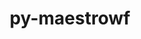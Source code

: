 ---
title: "py-maestrowf"
layout: cache
categories: [package, develop]
meta: {"versions": ["1.1.7dev0", "1.1.8"], "compilers": ["gcc@=7.5.0"], "oss": ["ubuntu18.04"], "platforms": ["linux"], "targets": ["x86_64", "x86_64_v3"], "stacks": ["radiuss", "root"], "num_specs": 101, "num_specs_by_stack": {"radiuss": 101, "root": 101}}
spec_details: [{"hash": "6h7g2zfzfdrwrhvvhyjtff7vv2aosjvt", "compiler": "gcc@=7.5.0", "versions": ["1.1.7dev0"], "os": "ubuntu18.04", "platform": "linux", "target": "x86_64", "variants": [], "stacks": ["radiuss", "root"], "size": "-", "tarball": "https://binaries.spack.io/develop/build_cache/linux-ubuntu18.04-x86_64/gcc-7.5.0/py-maestrowf-1.1.7dev0/linux-ubuntu18.04-x86_64-gcc-7.5.0-py-maestrowf-1.1.7dev0-6h7g2zfzfdrwrhvvhyjtff7vv2aosjvt.spack"}, {"hash": "capixd24ni2lcvjnve5slt2udagc2vso", "compiler": "gcc@=7.5.0", "versions": ["1.1.7dev0"], "os": "ubuntu18.04", "platform": "linux", "target": "x86_64", "variants": [], "stacks": ["radiuss", "root"], "size": "-", "tarball": "https://binaries.spack.io/develop/build_cache/linux-ubuntu18.04-x86_64/gcc-7.5.0/py-maestrowf-1.1.7dev0/linux-ubuntu18.04-x86_64-gcc-7.5.0-py-maestrowf-1.1.7dev0-capixd24ni2lcvjnve5slt2udagc2vso.spack"}, {"hash": "b54kv6xantba6n6v56i2gwiwejgsgcyq", "compiler": "gcc@=7.5.0", "versions": ["1.1.7dev0"], "os": "ubuntu18.04", "platform": "linux", "target": "x86_64", "variants": [], "stacks": ["radiuss", "root"], "size": "-", "tarball": "https://binaries.spack.io/develop/build_cache/linux-ubuntu18.04-x86_64/gcc-7.5.0/py-maestrowf-1.1.7dev0/linux-ubuntu18.04-x86_64-gcc-7.5.0-py-maestrowf-1.1.7dev0-b54kv6xantba6n6v56i2gwiwejgsgcyq.spack"}, {"hash": "acadouiipmju7ylqrgtjkc7st223h462", "compiler": "gcc@=7.5.0", "versions": ["1.1.7dev0"], "os": "ubuntu18.04", "platform": "linux", "target": "x86_64", "variants": [], "stacks": ["radiuss", "root"], "size": "-", "tarball": "https://binaries.spack.io/develop/build_cache/linux-ubuntu18.04-x86_64/gcc-7.5.0/py-maestrowf-1.1.7dev0/linux-ubuntu18.04-x86_64-gcc-7.5.0-py-maestrowf-1.1.7dev0-acadouiipmju7ylqrgtjkc7st223h462.spack"}, {"hash": "3twhrey2h4kslaudmlyndktui4k2cdpx", "compiler": "gcc@=7.5.0", "versions": ["1.1.7dev0"], "os": "ubuntu18.04", "platform": "linux", "target": "x86_64", "variants": [], "stacks": ["radiuss", "root"], "size": "-", "tarball": "https://binaries.spack.io/develop/build_cache/linux-ubuntu18.04-x86_64/gcc-7.5.0/py-maestrowf-1.1.7dev0/linux-ubuntu18.04-x86_64-gcc-7.5.0-py-maestrowf-1.1.7dev0-3twhrey2h4kslaudmlyndktui4k2cdpx.spack"}, {"hash": "47hh3pkgqagyskf43x5bn72p45rgvhu6", "compiler": "gcc@=7.5.0", "versions": ["1.1.7dev0"], "os": "ubuntu18.04", "platform": "linux", "target": "x86_64", "variants": [], "stacks": ["radiuss", "root"], "size": "-", "tarball": "https://binaries.spack.io/develop/build_cache/linux-ubuntu18.04-x86_64/gcc-7.5.0/py-maestrowf-1.1.7dev0/linux-ubuntu18.04-x86_64-gcc-7.5.0-py-maestrowf-1.1.7dev0-47hh3pkgqagyskf43x5bn72p45rgvhu6.spack"}, {"hash": "sswn2tdi7glnkpxy6qfv3wuogbrys2ub", "compiler": "gcc@=7.5.0", "versions": ["1.1.7dev0"], "os": "ubuntu18.04", "platform": "linux", "target": "x86_64", "variants": [], "stacks": ["radiuss", "root"], "size": "-", "tarball": "https://binaries.spack.io/develop/build_cache/linux-ubuntu18.04-x86_64/gcc-7.5.0/py-maestrowf-1.1.7dev0/linux-ubuntu18.04-x86_64-gcc-7.5.0-py-maestrowf-1.1.7dev0-sswn2tdi7glnkpxy6qfv3wuogbrys2ub.spack"}, {"hash": "2nasxor37c6edmbygbiit7f65bsb6zyd", "compiler": "gcc@=7.5.0", "versions": ["1.1.7dev0"], "os": "ubuntu18.04", "platform": "linux", "target": "x86_64", "variants": [], "stacks": ["radiuss", "root"], "size": "-", "tarball": "https://binaries.spack.io/develop/build_cache/linux-ubuntu18.04-x86_64/gcc-7.5.0/py-maestrowf-1.1.7dev0/linux-ubuntu18.04-x86_64-gcc-7.5.0-py-maestrowf-1.1.7dev0-2nasxor37c6edmbygbiit7f65bsb6zyd.spack"}, {"hash": "2zgvcscga62vhouri7bqjfbj5ox5cd3g", "compiler": "gcc@=7.5.0", "versions": ["1.1.8"], "os": "ubuntu18.04", "platform": "linux", "target": "x86_64", "variants": [], "stacks": ["radiuss", "root"], "size": "-", "tarball": "https://binaries.spack.io/develop/build_cache/linux-ubuntu18.04-x86_64/gcc-7.5.0/py-maestrowf-1.1.8/linux-ubuntu18.04-x86_64-gcc-7.5.0-py-maestrowf-1.1.8-2zgvcscga62vhouri7bqjfbj5ox5cd3g.spack"}, {"hash": "5dptktv553e5nyc7y4h2u2263isahjkq", "compiler": "gcc@=7.5.0", "versions": ["1.1.7dev0"], "os": "ubuntu18.04", "platform": "linux", "target": "x86_64", "variants": [], "stacks": ["radiuss", "root"], "size": "-", "tarball": "https://binaries.spack.io/develop/build_cache/linux-ubuntu18.04-x86_64/gcc-7.5.0/py-maestrowf-1.1.7dev0/linux-ubuntu18.04-x86_64-gcc-7.5.0-py-maestrowf-1.1.7dev0-5dptktv553e5nyc7y4h2u2263isahjkq.spack"}, {"hash": "bb4db3lkmfoqbxornrbdyaliovnk7qpo", "compiler": "gcc@=7.5.0", "versions": ["1.1.7dev0"], "os": "ubuntu18.04", "platform": "linux", "target": "x86_64", "variants": [], "stacks": ["radiuss", "root"], "size": "-", "tarball": "https://binaries.spack.io/develop/build_cache/linux-ubuntu18.04-x86_64/gcc-7.5.0/py-maestrowf-1.1.7dev0/linux-ubuntu18.04-x86_64-gcc-7.5.0-py-maestrowf-1.1.7dev0-bb4db3lkmfoqbxornrbdyaliovnk7qpo.spack"}, {"hash": "5wpq5a7xca4bmcgyzi4inma4ifr5q6do", "compiler": "gcc@=7.5.0", "versions": ["1.1.7dev0"], "os": "ubuntu18.04", "platform": "linux", "target": "x86_64", "variants": [], "stacks": ["radiuss", "root"], "size": "-", "tarball": "https://binaries.spack.io/develop/build_cache/linux-ubuntu18.04-x86_64/gcc-7.5.0/py-maestrowf-1.1.7dev0/linux-ubuntu18.04-x86_64-gcc-7.5.0-py-maestrowf-1.1.7dev0-5wpq5a7xca4bmcgyzi4inma4ifr5q6do.spack"}, {"hash": "36kmv4z5hxsffrk4uzkssqdb6clzkiin", "compiler": "gcc@=7.5.0", "versions": ["1.1.7dev0"], "os": "ubuntu18.04", "platform": "linux", "target": "x86_64", "variants": [], "stacks": ["radiuss", "root"], "size": "-", "tarball": "https://binaries.spack.io/develop/build_cache/linux-ubuntu18.04-x86_64/gcc-7.5.0/py-maestrowf-1.1.7dev0/linux-ubuntu18.04-x86_64-gcc-7.5.0-py-maestrowf-1.1.7dev0-36kmv4z5hxsffrk4uzkssqdb6clzkiin.spack"}, {"hash": "dujad7cwwk4ac4znquadqyrinndhachp", "compiler": "gcc@=7.5.0", "versions": ["1.1.7dev0"], "os": "ubuntu18.04", "platform": "linux", "target": "x86_64", "variants": [], "stacks": ["radiuss", "root"], "size": "-", "tarball": "https://binaries.spack.io/develop/build_cache/linux-ubuntu18.04-x86_64/gcc-7.5.0/py-maestrowf-1.1.7dev0/linux-ubuntu18.04-x86_64-gcc-7.5.0-py-maestrowf-1.1.7dev0-dujad7cwwk4ac4znquadqyrinndhachp.spack"}, {"hash": "t3xnuenv5ym2nv2wmqwo7r7lcsmsqdpr", "compiler": "gcc@=7.5.0", "versions": ["1.1.7dev0"], "os": "ubuntu18.04", "platform": "linux", "target": "x86_64", "variants": [], "stacks": ["radiuss", "root"], "size": "-", "tarball": "https://binaries.spack.io/develop/build_cache/linux-ubuntu18.04-x86_64/gcc-7.5.0/py-maestrowf-1.1.7dev0/linux-ubuntu18.04-x86_64-gcc-7.5.0-py-maestrowf-1.1.7dev0-t3xnuenv5ym2nv2wmqwo7r7lcsmsqdpr.spack"}, {"hash": "wta4zpznycwluvw636xyqbnaulsw3mbn", "compiler": "gcc@=7.5.0", "versions": ["1.1.7dev0"], "os": "ubuntu18.04", "platform": "linux", "target": "x86_64", "variants": [], "stacks": ["radiuss", "root"], "size": "-", "tarball": "https://binaries.spack.io/develop/build_cache/linux-ubuntu18.04-x86_64/gcc-7.5.0/py-maestrowf-1.1.7dev0/linux-ubuntu18.04-x86_64-gcc-7.5.0-py-maestrowf-1.1.7dev0-wta4zpznycwluvw636xyqbnaulsw3mbn.spack"}, {"hash": "ftcratlvf6ilnrlydkkyvd54bs3tc4n3", "compiler": "gcc@=7.5.0", "versions": ["1.1.7dev0"], "os": "ubuntu18.04", "platform": "linux", "target": "x86_64", "variants": [], "stacks": ["radiuss", "root"], "size": "-", "tarball": "https://binaries.spack.io/develop/build_cache/linux-ubuntu18.04-x86_64/gcc-7.5.0/py-maestrowf-1.1.7dev0/linux-ubuntu18.04-x86_64-gcc-7.5.0-py-maestrowf-1.1.7dev0-ftcratlvf6ilnrlydkkyvd54bs3tc4n3.spack"}, {"hash": "d6nouzacj4zpfieun2mk76qogn3phffy", "compiler": "gcc@=7.5.0", "versions": ["1.1.7dev0"], "os": "ubuntu18.04", "platform": "linux", "target": "x86_64", "variants": [], "stacks": ["radiuss", "root"], "size": "-", "tarball": "https://binaries.spack.io/develop/build_cache/linux-ubuntu18.04-x86_64/gcc-7.5.0/py-maestrowf-1.1.7dev0/linux-ubuntu18.04-x86_64-gcc-7.5.0-py-maestrowf-1.1.7dev0-d6nouzacj4zpfieun2mk76qogn3phffy.spack"}, {"hash": "hlhtm46xkrlvn7gcfo4ke6h24smwwusk", "compiler": "gcc@=7.5.0", "versions": ["1.1.7dev0"], "os": "ubuntu18.04", "platform": "linux", "target": "x86_64", "variants": [], "stacks": ["radiuss", "root"], "size": "-", "tarball": "https://binaries.spack.io/develop/build_cache/linux-ubuntu18.04-x86_64/gcc-7.5.0/py-maestrowf-1.1.7dev0/linux-ubuntu18.04-x86_64-gcc-7.5.0-py-maestrowf-1.1.7dev0-hlhtm46xkrlvn7gcfo4ke6h24smwwusk.spack"}, {"hash": "2ijreu2pig767qdddegdfj3iko7mjsuj", "compiler": "gcc@=7.5.0", "versions": ["1.1.8"], "os": "ubuntu18.04", "platform": "linux", "target": "x86_64", "variants": [], "stacks": ["radiuss", "root"], "size": "-", "tarball": "https://binaries.spack.io/develop/build_cache/linux-ubuntu18.04-x86_64/gcc-7.5.0/py-maestrowf-1.1.8/linux-ubuntu18.04-x86_64-gcc-7.5.0-py-maestrowf-1.1.8-2ijreu2pig767qdddegdfj3iko7mjsuj.spack"}, {"hash": "ehnaub5edrirszqdln4nxurphfextwnt", "compiler": "gcc@=7.5.0", "versions": ["1.1.7dev0"], "os": "ubuntu18.04", "platform": "linux", "target": "x86_64", "variants": [], "stacks": ["radiuss", "root"], "size": "-", "tarball": "https://binaries.spack.io/develop/build_cache/linux-ubuntu18.04-x86_64/gcc-7.5.0/py-maestrowf-1.1.7dev0/linux-ubuntu18.04-x86_64-gcc-7.5.0-py-maestrowf-1.1.7dev0-ehnaub5edrirszqdln4nxurphfextwnt.spack"}, {"hash": "t4mz6ndctyliukoj4vmxnskrzgoyvj7i", "compiler": "gcc@=7.5.0", "versions": ["1.1.7dev0"], "os": "ubuntu18.04", "platform": "linux", "target": "x86_64", "variants": ["build_system=python_pip"], "stacks": ["radiuss", "root"], "size": "-", "tarball": "https://binaries.spack.io/develop/build_cache/linux-ubuntu18.04-x86_64/gcc-7.5.0/py-maestrowf-1.1.7dev0/linux-ubuntu18.04-x86_64-gcc-7.5.0-py-maestrowf-1.1.7dev0-t4mz6ndctyliukoj4vmxnskrzgoyvj7i.spack"}, {"hash": "2tvhi3cwrfmizujef5anesgp754aosum", "compiler": "gcc@=7.5.0", "versions": ["1.1.8"], "os": "ubuntu18.04", "platform": "linux", "target": "x86_64", "variants": [], "stacks": ["radiuss", "root"], "size": "-", "tarball": "https://binaries.spack.io/develop/build_cache/linux-ubuntu18.04-x86_64/gcc-7.5.0/py-maestrowf-1.1.8/linux-ubuntu18.04-x86_64-gcc-7.5.0-py-maestrowf-1.1.8-2tvhi3cwrfmizujef5anesgp754aosum.spack"}, {"hash": "fgwyo7ki2cqs2koqx5ylfcwaokyv7r3e", "compiler": "gcc@=7.5.0", "versions": ["1.1.7dev0"], "os": "ubuntu18.04", "platform": "linux", "target": "x86_64", "variants": [], "stacks": ["radiuss", "root"], "size": "-", "tarball": "https://binaries.spack.io/develop/build_cache/linux-ubuntu18.04-x86_64/gcc-7.5.0/py-maestrowf-1.1.7dev0/linux-ubuntu18.04-x86_64-gcc-7.5.0-py-maestrowf-1.1.7dev0-fgwyo7ki2cqs2koqx5ylfcwaokyv7r3e.spack"}, {"hash": "ld62iklzq7xeylx2fmwostig6rjep2jg", "compiler": "gcc@=7.5.0", "versions": ["1.1.7dev0"], "os": "ubuntu18.04", "platform": "linux", "target": "x86_64", "variants": [], "stacks": ["radiuss", "root"], "size": "-", "tarball": "https://binaries.spack.io/develop/build_cache/linux-ubuntu18.04-x86_64/gcc-7.5.0/py-maestrowf-1.1.7dev0/linux-ubuntu18.04-x86_64-gcc-7.5.0-py-maestrowf-1.1.7dev0-ld62iklzq7xeylx2fmwostig6rjep2jg.spack"}, {"hash": "2xtho7miad4aljk5v46nj6ea43n4ewss", "compiler": "gcc@=7.5.0", "versions": ["1.1.8"], "os": "ubuntu18.04", "platform": "linux", "target": "x86_64", "variants": [], "stacks": ["radiuss", "root"], "size": "-", "tarball": "https://binaries.spack.io/develop/build_cache/linux-ubuntu18.04-x86_64/gcc-7.5.0/py-maestrowf-1.1.8/linux-ubuntu18.04-x86_64-gcc-7.5.0-py-maestrowf-1.1.8-2xtho7miad4aljk5v46nj6ea43n4ewss.spack"}, {"hash": "gzsxct2nhy77jrl7yrrm3hywwyd42a36", "compiler": "gcc@=7.5.0", "versions": ["1.1.7dev0"], "os": "ubuntu18.04", "platform": "linux", "target": "x86_64", "variants": ["build_system=python_pip"], "stacks": ["radiuss", "root"], "size": "-", "tarball": "https://binaries.spack.io/develop/build_cache/linux-ubuntu18.04-x86_64/gcc-7.5.0/py-maestrowf-1.1.7dev0/linux-ubuntu18.04-x86_64-gcc-7.5.0-py-maestrowf-1.1.7dev0-gzsxct2nhy77jrl7yrrm3hywwyd42a36.spack"}, {"hash": "pnczscshzhdbz5herx6gkdmofbuq3dlc", "compiler": "gcc@=7.5.0", "versions": ["1.1.7dev0"], "os": "ubuntu18.04", "platform": "linux", "target": "x86_64", "variants": [], "stacks": ["radiuss", "root"], "size": "-", "tarball": "https://binaries.spack.io/develop/build_cache/linux-ubuntu18.04-x86_64/gcc-7.5.0/py-maestrowf-1.1.7dev0/linux-ubuntu18.04-x86_64-gcc-7.5.0-py-maestrowf-1.1.7dev0-pnczscshzhdbz5herx6gkdmofbuq3dlc.spack"}, {"hash": "agyirnayyny7nqdepbteb2lcmhxqlaoa", "compiler": "gcc@=7.5.0", "versions": ["1.1.8"], "os": "ubuntu18.04", "platform": "linux", "target": "x86_64", "variants": [], "stacks": ["radiuss", "root"], "size": "-", "tarball": "https://binaries.spack.io/develop/build_cache/linux-ubuntu18.04-x86_64/gcc-7.5.0/py-maestrowf-1.1.8/linux-ubuntu18.04-x86_64-gcc-7.5.0-py-maestrowf-1.1.8-agyirnayyny7nqdepbteb2lcmhxqlaoa.spack"}, {"hash": "7tx76avdt5lhxmnvdy2ful3niil4r4uv", "compiler": "gcc@=7.5.0", "versions": ["1.1.8"], "os": "ubuntu18.04", "platform": "linux", "target": "x86_64", "variants": ["build_system=python_pip"], "stacks": ["radiuss", "root"], "size": "-", "tarball": "https://binaries.spack.io/develop/build_cache/linux-ubuntu18.04-x86_64/gcc-7.5.0/py-maestrowf-1.1.8/linux-ubuntu18.04-x86_64-gcc-7.5.0-py-maestrowf-1.1.8-7tx76avdt5lhxmnvdy2ful3niil4r4uv.spack"}, {"hash": "wjfngikmmaljfd2yw37kscs3qettk3pe", "compiler": "gcc@=7.5.0", "versions": ["1.1.7dev0"], "os": "ubuntu18.04", "platform": "linux", "target": "x86_64", "variants": [], "stacks": ["radiuss", "root"], "size": "-", "tarball": "https://binaries.spack.io/develop/build_cache/linux-ubuntu18.04-x86_64/gcc-7.5.0/py-maestrowf-1.1.7dev0/linux-ubuntu18.04-x86_64-gcc-7.5.0-py-maestrowf-1.1.7dev0-wjfngikmmaljfd2yw37kscs3qettk3pe.spack"}, {"hash": "i6vjjbc2bicr52q6kh2rdzolqvvqbfvm", "compiler": "gcc@=7.5.0", "versions": ["1.1.7dev0"], "os": "ubuntu18.04", "platform": "linux", "target": "x86_64", "variants": [], "stacks": ["radiuss", "root"], "size": "-", "tarball": "https://binaries.spack.io/develop/build_cache/linux-ubuntu18.04-x86_64/gcc-7.5.0/py-maestrowf-1.1.7dev0/linux-ubuntu18.04-x86_64-gcc-7.5.0-py-maestrowf-1.1.7dev0-i6vjjbc2bicr52q6kh2rdzolqvvqbfvm.spack"}, {"hash": "p4wvxqtos4js2ffx6tc6w4gyjel23cxn", "compiler": "gcc@=7.5.0", "versions": ["1.1.7dev0"], "os": "ubuntu18.04", "platform": "linux", "target": "x86_64", "variants": [], "stacks": ["radiuss", "root"], "size": "-", "tarball": "https://binaries.spack.io/develop/build_cache/linux-ubuntu18.04-x86_64/gcc-7.5.0/py-maestrowf-1.1.7dev0/linux-ubuntu18.04-x86_64-gcc-7.5.0-py-maestrowf-1.1.7dev0-p4wvxqtos4js2ffx6tc6w4gyjel23cxn.spack"}, {"hash": "k4na3ds4okqswj6fba2n5mpe7jmbyxwk", "compiler": "gcc@=7.5.0", "versions": ["1.1.7dev0"], "os": "ubuntu18.04", "platform": "linux", "target": "x86_64", "variants": [], "stacks": ["radiuss", "root"], "size": "-", "tarball": "https://binaries.spack.io/develop/build_cache/linux-ubuntu18.04-x86_64/gcc-7.5.0/py-maestrowf-1.1.7dev0/linux-ubuntu18.04-x86_64-gcc-7.5.0-py-maestrowf-1.1.7dev0-k4na3ds4okqswj6fba2n5mpe7jmbyxwk.spack"}, {"hash": "oo5tuewwuha44guuf4c57hzzjypbvorl", "compiler": "gcc@=7.5.0", "versions": ["1.1.7dev0"], "os": "ubuntu18.04", "platform": "linux", "target": "x86_64", "variants": [], "stacks": ["radiuss", "root"], "size": "-", "tarball": "https://binaries.spack.io/develop/build_cache/linux-ubuntu18.04-x86_64/gcc-7.5.0/py-maestrowf-1.1.7dev0/linux-ubuntu18.04-x86_64-gcc-7.5.0-py-maestrowf-1.1.7dev0-oo5tuewwuha44guuf4c57hzzjypbvorl.spack"}, {"hash": "kvmuqgfdo5zy74z2g7bjyavzjnizyjl2", "compiler": "gcc@=7.5.0", "versions": ["1.1.7dev0"], "os": "ubuntu18.04", "platform": "linux", "target": "x86_64", "variants": ["build_system=python_pip"], "stacks": ["radiuss", "root"], "size": "-", "tarball": "https://binaries.spack.io/develop/build_cache/linux-ubuntu18.04-x86_64/gcc-7.5.0/py-maestrowf-1.1.7dev0/linux-ubuntu18.04-x86_64-gcc-7.5.0-py-maestrowf-1.1.7dev0-kvmuqgfdo5zy74z2g7bjyavzjnizyjl2.spack"}, {"hash": "yatwozlqqhflclwc2c6rukncllvqa57e", "compiler": "gcc@=7.5.0", "versions": ["1.1.7dev0"], "os": "ubuntu18.04", "platform": "linux", "target": "x86_64", "variants": [], "stacks": ["radiuss", "root"], "size": "-", "tarball": "https://binaries.spack.io/develop/build_cache/linux-ubuntu18.04-x86_64/gcc-7.5.0/py-maestrowf-1.1.7dev0/linux-ubuntu18.04-x86_64-gcc-7.5.0-py-maestrowf-1.1.7dev0-yatwozlqqhflclwc2c6rukncllvqa57e.spack"}, {"hash": "jdxqrv6rxsewidfvnpfmpq5ekar76bfj", "compiler": "gcc@=7.5.0", "versions": ["1.1.7dev0"], "os": "ubuntu18.04", "platform": "linux", "target": "x86_64", "variants": ["build_system=python_pip"], "stacks": ["radiuss", "root"], "size": "-", "tarball": "https://binaries.spack.io/develop/build_cache/linux-ubuntu18.04-x86_64/gcc-7.5.0/py-maestrowf-1.1.7dev0/linux-ubuntu18.04-x86_64-gcc-7.5.0-py-maestrowf-1.1.7dev0-jdxqrv6rxsewidfvnpfmpq5ekar76bfj.spack"}, {"hash": "3qcrmrc6m3tzmf6nr5gg4zfeoe3ifqwr", "compiler": "gcc@=7.5.0", "versions": ["1.1.8"], "os": "ubuntu18.04", "platform": "linux", "target": "x86_64", "variants": [], "stacks": ["radiuss", "root"], "size": "-", "tarball": "https://binaries.spack.io/develop/build_cache/linux-ubuntu18.04-x86_64/gcc-7.5.0/py-maestrowf-1.1.8/linux-ubuntu18.04-x86_64-gcc-7.5.0-py-maestrowf-1.1.8-3qcrmrc6m3tzmf6nr5gg4zfeoe3ifqwr.spack"}, {"hash": "lx7evvbf6tm6rybsarqgd27ftjlf7s6v", "compiler": "gcc@=7.5.0", "versions": ["1.1.7dev0"], "os": "ubuntu18.04", "platform": "linux", "target": "x86_64", "variants": [], "stacks": ["radiuss", "root"], "size": "-", "tarball": "https://binaries.spack.io/develop/build_cache/linux-ubuntu18.04-x86_64/gcc-7.5.0/py-maestrowf-1.1.7dev0/linux-ubuntu18.04-x86_64-gcc-7.5.0-py-maestrowf-1.1.7dev0-lx7evvbf6tm6rybsarqgd27ftjlf7s6v.spack"}, {"hash": "wvbizpbx6jram72mgf4rjtfa6ifwompy", "compiler": "gcc@=7.5.0", "versions": ["1.1.7dev0"], "os": "ubuntu18.04", "platform": "linux", "target": "x86_64", "variants": [], "stacks": ["radiuss", "root"], "size": "-", "tarball": "https://binaries.spack.io/develop/build_cache/linux-ubuntu18.04-x86_64/gcc-7.5.0/py-maestrowf-1.1.7dev0/linux-ubuntu18.04-x86_64-gcc-7.5.0-py-maestrowf-1.1.7dev0-wvbizpbx6jram72mgf4rjtfa6ifwompy.spack"}, {"hash": "ty65bey7xcbqsoo5nl4ddutx355bgihn", "compiler": "gcc@=7.5.0", "versions": ["1.1.7dev0"], "os": "ubuntu18.04", "platform": "linux", "target": "x86_64", "variants": [], "stacks": ["radiuss", "root"], "size": "-", "tarball": "https://binaries.spack.io/develop/build_cache/linux-ubuntu18.04-x86_64/gcc-7.5.0/py-maestrowf-1.1.7dev0/linux-ubuntu18.04-x86_64-gcc-7.5.0-py-maestrowf-1.1.7dev0-ty65bey7xcbqsoo5nl4ddutx355bgihn.spack"}, {"hash": "ntmcrpiar3tzuhwddku7zztkgpglsfuq", "compiler": "gcc@=7.5.0", "versions": ["1.1.7dev0"], "os": "ubuntu18.04", "platform": "linux", "target": "x86_64", "variants": [], "stacks": ["radiuss", "root"], "size": "-", "tarball": "https://binaries.spack.io/develop/build_cache/linux-ubuntu18.04-x86_64/gcc-7.5.0/py-maestrowf-1.1.7dev0/linux-ubuntu18.04-x86_64-gcc-7.5.0-py-maestrowf-1.1.7dev0-ntmcrpiar3tzuhwddku7zztkgpglsfuq.spack"}, {"hash": "tkpogp4dhkl7nif2dxjigcix3qmuhcfy", "compiler": "gcc@=7.5.0", "versions": ["1.1.7dev0"], "os": "ubuntu18.04", "platform": "linux", "target": "x86_64", "variants": ["build_system=python_pip"], "stacks": ["radiuss", "root"], "size": "-", "tarball": "https://binaries.spack.io/develop/build_cache/linux-ubuntu18.04-x86_64/gcc-7.5.0/py-maestrowf-1.1.7dev0/linux-ubuntu18.04-x86_64-gcc-7.5.0-py-maestrowf-1.1.7dev0-tkpogp4dhkl7nif2dxjigcix3qmuhcfy.spack"}, {"hash": "v7p4aq6yeoxy3tg7a4xdbhnwsa2yd4uo", "compiler": "gcc@=7.5.0", "versions": ["1.1.7dev0"], "os": "ubuntu18.04", "platform": "linux", "target": "x86_64", "variants": [], "stacks": ["radiuss", "root"], "size": "-", "tarball": "https://binaries.spack.io/develop/build_cache/linux-ubuntu18.04-x86_64/gcc-7.5.0/py-maestrowf-1.1.7dev0/linux-ubuntu18.04-x86_64-gcc-7.5.0-py-maestrowf-1.1.7dev0-v7p4aq6yeoxy3tg7a4xdbhnwsa2yd4uo.spack"}, {"hash": "tnqjyakhc4mgckj35h4gfq37qetcrx2l", "compiler": "gcc@=7.5.0", "versions": ["1.1.8"], "os": "ubuntu18.04", "platform": "linux", "target": "x86_64", "variants": [], "stacks": ["radiuss", "root"], "size": "-", "tarball": "https://binaries.spack.io/develop/build_cache/linux-ubuntu18.04-x86_64/gcc-7.5.0/py-maestrowf-1.1.8/linux-ubuntu18.04-x86_64-gcc-7.5.0-py-maestrowf-1.1.8-tnqjyakhc4mgckj35h4gfq37qetcrx2l.spack"}, {"hash": "wqhibkvinj45mnrfntiih4pk7h7zenlb", "compiler": "gcc@=7.5.0", "versions": ["1.1.8"], "os": "ubuntu18.04", "platform": "linux", "target": "x86_64", "variants": [], "stacks": ["radiuss", "root"], "size": "-", "tarball": "https://binaries.spack.io/develop/build_cache/linux-ubuntu18.04-x86_64/gcc-7.5.0/py-maestrowf-1.1.8/linux-ubuntu18.04-x86_64-gcc-7.5.0-py-maestrowf-1.1.8-wqhibkvinj45mnrfntiih4pk7h7zenlb.spack"}, {"hash": "b65kzzjaylhg52tfgpp4go6nrhsfgdf3", "compiler": "gcc@=7.5.0", "versions": ["1.1.8"], "os": "ubuntu18.04", "platform": "linux", "target": "x86_64", "variants": [], "stacks": ["radiuss", "root"], "size": "-", "tarball": "https://binaries.spack.io/develop/build_cache/linux-ubuntu18.04-x86_64/gcc-7.5.0/py-maestrowf-1.1.8/linux-ubuntu18.04-x86_64-gcc-7.5.0-py-maestrowf-1.1.8-b65kzzjaylhg52tfgpp4go6nrhsfgdf3.spack"}, {"hash": "u7iszrwme7aa6ape3ovnqswsroissbzp", "compiler": "gcc@=7.5.0", "versions": ["1.1.7dev0"], "os": "ubuntu18.04", "platform": "linux", "target": "x86_64", "variants": ["build_system=python_pip"], "stacks": ["radiuss", "root"], "size": "-", "tarball": "https://binaries.spack.io/develop/build_cache/linux-ubuntu18.04-x86_64/gcc-7.5.0/py-maestrowf-1.1.7dev0/linux-ubuntu18.04-x86_64-gcc-7.5.0-py-maestrowf-1.1.7dev0-u7iszrwme7aa6ape3ovnqswsroissbzp.spack"}, {"hash": "ah4gesry3qqspplm76yyq2puzkxuer6e", "compiler": "gcc@=7.5.0", "versions": ["1.1.8"], "os": "ubuntu18.04", "platform": "linux", "target": "x86_64", "variants": [], "stacks": ["radiuss", "root"], "size": "-", "tarball": "https://binaries.spack.io/develop/build_cache/linux-ubuntu18.04-x86_64/gcc-7.5.0/py-maestrowf-1.1.8/linux-ubuntu18.04-x86_64-gcc-7.5.0-py-maestrowf-1.1.8-ah4gesry3qqspplm76yyq2puzkxuer6e.spack"}, {"hash": "bymvlcb76oxrpfysp4adxcq2dvv7acen", "compiler": "gcc@=7.5.0", "versions": ["1.1.8"], "os": "ubuntu18.04", "platform": "linux", "target": "x86_64", "variants": [], "stacks": ["radiuss", "root"], "size": "-", "tarball": "https://binaries.spack.io/develop/build_cache/linux-ubuntu18.04-x86_64/gcc-7.5.0/py-maestrowf-1.1.8/linux-ubuntu18.04-x86_64-gcc-7.5.0-py-maestrowf-1.1.8-bymvlcb76oxrpfysp4adxcq2dvv7acen.spack"}, {"hash": "w42mrrkckv44rl5w3jtm27vpjxebpxa3", "compiler": "gcc@=7.5.0", "versions": ["1.1.8"], "os": "ubuntu18.04", "platform": "linux", "target": "x86_64", "variants": [], "stacks": ["radiuss", "root"], "size": "-", "tarball": "https://binaries.spack.io/develop/build_cache/linux-ubuntu18.04-x86_64/gcc-7.5.0/py-maestrowf-1.1.8/linux-ubuntu18.04-x86_64-gcc-7.5.0-py-maestrowf-1.1.8-w42mrrkckv44rl5w3jtm27vpjxebpxa3.spack"}, {"hash": "bxrziyxr6ezukiyrg2bfs3ooiiki5x7y", "compiler": "gcc@=7.5.0", "versions": ["1.1.8"], "os": "ubuntu18.04", "platform": "linux", "target": "x86_64", "variants": [], "stacks": ["radiuss", "root"], "size": "-", "tarball": "https://binaries.spack.io/develop/build_cache/linux-ubuntu18.04-x86_64/gcc-7.5.0/py-maestrowf-1.1.8/linux-ubuntu18.04-x86_64-gcc-7.5.0-py-maestrowf-1.1.8-bxrziyxr6ezukiyrg2bfs3ooiiki5x7y.spack"}, {"hash": "zd53lqapdyjxp4y7zel6nqvq54i4c5tv", "compiler": "gcc@=7.5.0", "versions": ["1.1.8"], "os": "ubuntu18.04", "platform": "linux", "target": "x86_64", "variants": [], "stacks": ["radiuss", "root"], "size": "-", "tarball": "https://binaries.spack.io/develop/build_cache/linux-ubuntu18.04-x86_64/gcc-7.5.0/py-maestrowf-1.1.8/linux-ubuntu18.04-x86_64-gcc-7.5.0-py-maestrowf-1.1.8-zd53lqapdyjxp4y7zel6nqvq54i4c5tv.spack"}, {"hash": "a2tii46gvd77ghuzjamxf25xwzmvlpad", "compiler": "gcc@=7.5.0", "versions": ["1.1.8"], "os": "ubuntu18.04", "platform": "linux", "target": "x86_64", "variants": [], "stacks": ["radiuss", "root"], "size": "-", "tarball": "https://binaries.spack.io/develop/build_cache/linux-ubuntu18.04-x86_64/gcc-7.5.0/py-maestrowf-1.1.8/linux-ubuntu18.04-x86_64-gcc-7.5.0-py-maestrowf-1.1.8-a2tii46gvd77ghuzjamxf25xwzmvlpad.spack"}, {"hash": "d4dvfdqzs5hpsjm7bax6mnl4wmztx6lr", "compiler": "gcc@=7.5.0", "versions": ["1.1.8"], "os": "ubuntu18.04", "platform": "linux", "target": "x86_64", "variants": [], "stacks": ["radiuss", "root"], "size": "-", "tarball": "https://binaries.spack.io/develop/build_cache/linux-ubuntu18.04-x86_64/gcc-7.5.0/py-maestrowf-1.1.8/linux-ubuntu18.04-x86_64-gcc-7.5.0-py-maestrowf-1.1.8-d4dvfdqzs5hpsjm7bax6mnl4wmztx6lr.spack"}, {"hash": "qnqky4agoq6txpuoyfc37ncb6dekqt2f", "compiler": "gcc@=7.5.0", "versions": ["1.1.8"], "os": "ubuntu18.04", "platform": "linux", "target": "x86_64", "variants": [], "stacks": ["radiuss", "root"], "size": "-", "tarball": "https://binaries.spack.io/develop/build_cache/linux-ubuntu18.04-x86_64/gcc-7.5.0/py-maestrowf-1.1.8/linux-ubuntu18.04-x86_64-gcc-7.5.0-py-maestrowf-1.1.8-qnqky4agoq6txpuoyfc37ncb6dekqt2f.spack"}, {"hash": "ynotkwtwqifnuuvgc4n22g6wbzvvvmxa", "compiler": "gcc@=7.5.0", "versions": ["1.1.8"], "os": "ubuntu18.04", "platform": "linux", "target": "x86_64", "variants": [], "stacks": ["radiuss", "root"], "size": "-", "tarball": "https://binaries.spack.io/develop/build_cache/linux-ubuntu18.04-x86_64/gcc-7.5.0/py-maestrowf-1.1.8/linux-ubuntu18.04-x86_64-gcc-7.5.0-py-maestrowf-1.1.8-ynotkwtwqifnuuvgc4n22g6wbzvvvmxa.spack"}, {"hash": "nid2azztx6jvcshzxpcrkpruop23mour", "compiler": "gcc@=7.5.0", "versions": ["1.1.8"], "os": "ubuntu18.04", "platform": "linux", "target": "x86_64", "variants": [], "stacks": ["radiuss", "root"], "size": "-", "tarball": "https://binaries.spack.io/develop/build_cache/linux-ubuntu18.04-x86_64/gcc-7.5.0/py-maestrowf-1.1.8/linux-ubuntu18.04-x86_64-gcc-7.5.0-py-maestrowf-1.1.8-nid2azztx6jvcshzxpcrkpruop23mour.spack"}, {"hash": "bsfpupslp4bblsfuxp7oufh4nqe7hfln", "compiler": "gcc@=7.5.0", "versions": ["1.1.8"], "os": "ubuntu18.04", "platform": "linux", "target": "x86_64", "variants": [], "stacks": ["radiuss", "root"], "size": "-", "tarball": "https://binaries.spack.io/develop/build_cache/linux-ubuntu18.04-x86_64/gcc-7.5.0/py-maestrowf-1.1.8/linux-ubuntu18.04-x86_64-gcc-7.5.0-py-maestrowf-1.1.8-bsfpupslp4bblsfuxp7oufh4nqe7hfln.spack"}, {"hash": "n7m5hgki6rkulw7hmudjy5idakegyvmv", "compiler": "gcc@=7.5.0", "versions": ["1.1.8"], "os": "ubuntu18.04", "platform": "linux", "target": "x86_64", "variants": ["build_system=python_pip"], "stacks": ["radiuss", "root"], "size": "-", "tarball": "https://binaries.spack.io/develop/build_cache/linux-ubuntu18.04-x86_64/gcc-7.5.0/py-maestrowf-1.1.8/linux-ubuntu18.04-x86_64-gcc-7.5.0-py-maestrowf-1.1.8-n7m5hgki6rkulw7hmudjy5idakegyvmv.spack"}, {"hash": "6lydfjklf22v64fsyofvmwhpi6g5wi5e", "compiler": "gcc@=7.5.0", "versions": ["1.1.8"], "os": "ubuntu18.04", "platform": "linux", "target": "x86_64", "variants": [], "stacks": ["radiuss", "root"], "size": "-", "tarball": "https://binaries.spack.io/develop/build_cache/linux-ubuntu18.04-x86_64/gcc-7.5.0/py-maestrowf-1.1.8/linux-ubuntu18.04-x86_64-gcc-7.5.0-py-maestrowf-1.1.8-6lydfjklf22v64fsyofvmwhpi6g5wi5e.spack"}, {"hash": "7djvgdope7atmnlqnxb2obva6u556y4r", "compiler": "gcc@=7.5.0", "versions": ["1.1.8"], "os": "ubuntu18.04", "platform": "linux", "target": "x86_64", "variants": [], "stacks": ["radiuss", "root"], "size": "-", "tarball": "https://binaries.spack.io/develop/build_cache/linux-ubuntu18.04-x86_64/gcc-7.5.0/py-maestrowf-1.1.8/linux-ubuntu18.04-x86_64-gcc-7.5.0-py-maestrowf-1.1.8-7djvgdope7atmnlqnxb2obva6u556y4r.spack"}, {"hash": "gvgch5gos6c73pd3gtuqbenw2diaczq7", "compiler": "gcc@=7.5.0", "versions": ["1.1.8"], "os": "ubuntu18.04", "platform": "linux", "target": "x86_64", "variants": [], "stacks": ["radiuss", "root"], "size": "-", "tarball": "https://binaries.spack.io/develop/build_cache/linux-ubuntu18.04-x86_64/gcc-7.5.0/py-maestrowf-1.1.8/linux-ubuntu18.04-x86_64-gcc-7.5.0-py-maestrowf-1.1.8-gvgch5gos6c73pd3gtuqbenw2diaczq7.spack"}, {"hash": "ph6jcu54gcxktsrrpidede7bdblpsvak", "compiler": "gcc@=7.5.0", "versions": ["1.1.8"], "os": "ubuntu18.04", "platform": "linux", "target": "x86_64", "variants": [], "stacks": ["radiuss", "root"], "size": "-", "tarball": "https://binaries.spack.io/develop/build_cache/linux-ubuntu18.04-x86_64/gcc-7.5.0/py-maestrowf-1.1.8/linux-ubuntu18.04-x86_64-gcc-7.5.0-py-maestrowf-1.1.8-ph6jcu54gcxktsrrpidede7bdblpsvak.spack"}, {"hash": "rwo5qv6si75k5s7ha47afvgk4hii3rmb", "compiler": "gcc@=7.5.0", "versions": ["1.1.8"], "os": "ubuntu18.04", "platform": "linux", "target": "x86_64", "variants": [], "stacks": ["radiuss", "root"], "size": "-", "tarball": "https://binaries.spack.io/develop/build_cache/linux-ubuntu18.04-x86_64/gcc-7.5.0/py-maestrowf-1.1.8/linux-ubuntu18.04-x86_64-gcc-7.5.0-py-maestrowf-1.1.8-rwo5qv6si75k5s7ha47afvgk4hii3rmb.spack"}, {"hash": "i3mk6hlxqycboivajje4rh55mmmpqzgh", "compiler": "gcc@=7.5.0", "versions": ["1.1.8"], "os": "ubuntu18.04", "platform": "linux", "target": "x86_64", "variants": [], "stacks": ["radiuss", "root"], "size": "-", "tarball": "https://binaries.spack.io/develop/build_cache/linux-ubuntu18.04-x86_64/gcc-7.5.0/py-maestrowf-1.1.8/linux-ubuntu18.04-x86_64-gcc-7.5.0-py-maestrowf-1.1.8-i3mk6hlxqycboivajje4rh55mmmpqzgh.spack"}, {"hash": "ejg2ezd2o2mxwm3kfbv6a4xmvl6hkg3u", "compiler": "gcc@=7.5.0", "versions": ["1.1.8"], "os": "ubuntu18.04", "platform": "linux", "target": "x86_64", "variants": [], "stacks": ["radiuss", "root"], "size": "-", "tarball": "https://binaries.spack.io/develop/build_cache/linux-ubuntu18.04-x86_64/gcc-7.5.0/py-maestrowf-1.1.8/linux-ubuntu18.04-x86_64-gcc-7.5.0-py-maestrowf-1.1.8-ejg2ezd2o2mxwm3kfbv6a4xmvl6hkg3u.spack"}, {"hash": "pwbylpskfl5nmw5dz47362aytz33muy4", "compiler": "gcc@=7.5.0", "versions": ["1.1.8"], "os": "ubuntu18.04", "platform": "linux", "target": "x86_64", "variants": [], "stacks": ["radiuss", "root"], "size": "-", "tarball": "https://binaries.spack.io/develop/build_cache/linux-ubuntu18.04-x86_64/gcc-7.5.0/py-maestrowf-1.1.8/linux-ubuntu18.04-x86_64-gcc-7.5.0-py-maestrowf-1.1.8-pwbylpskfl5nmw5dz47362aytz33muy4.spack"}, {"hash": "p6fx7jr46h34x2tnu373voh3nuzwebbk", "compiler": "gcc@=7.5.0", "versions": ["1.1.8"], "os": "ubuntu18.04", "platform": "linux", "target": "x86_64", "variants": ["build_system=python_pip"], "stacks": ["radiuss", "root"], "size": "-", "tarball": "https://binaries.spack.io/develop/build_cache/linux-ubuntu18.04-x86_64/gcc-7.5.0/py-maestrowf-1.1.8/linux-ubuntu18.04-x86_64-gcc-7.5.0-py-maestrowf-1.1.8-p6fx7jr46h34x2tnu373voh3nuzwebbk.spack"}, {"hash": "rqazlrrugczh4x3izocm2wylzapn3n6n", "compiler": "gcc@=7.5.0", "versions": ["1.1.8"], "os": "ubuntu18.04", "platform": "linux", "target": "x86_64", "variants": [], "stacks": ["radiuss", "root"], "size": "-", "tarball": "https://binaries.spack.io/develop/build_cache/linux-ubuntu18.04-x86_64/gcc-7.5.0/py-maestrowf-1.1.8/linux-ubuntu18.04-x86_64-gcc-7.5.0-py-maestrowf-1.1.8-rqazlrrugczh4x3izocm2wylzapn3n6n.spack"}, {"hash": "rti6uyjmd5iqmqitwi2imzgsfa4lfkgs", "compiler": "gcc@=7.5.0", "versions": ["1.1.8"], "os": "ubuntu18.04", "platform": "linux", "target": "x86_64", "variants": ["build_system=python_pip"], "stacks": ["radiuss", "root"], "size": "-", "tarball": "https://binaries.spack.io/develop/build_cache/linux-ubuntu18.04-x86_64/gcc-7.5.0/py-maestrowf-1.1.8/linux-ubuntu18.04-x86_64-gcc-7.5.0-py-maestrowf-1.1.8-rti6uyjmd5iqmqitwi2imzgsfa4lfkgs.spack"}, {"hash": "qcvtq6375owrov6uwka4xoqnstf3ligg", "compiler": "gcc@=7.5.0", "versions": ["1.1.8"], "os": "ubuntu18.04", "platform": "linux", "target": "x86_64", "variants": [], "stacks": ["radiuss", "root"], "size": "-", "tarball": "https://binaries.spack.io/develop/build_cache/linux-ubuntu18.04-x86_64/gcc-7.5.0/py-maestrowf-1.1.8/linux-ubuntu18.04-x86_64-gcc-7.5.0-py-maestrowf-1.1.8-qcvtq6375owrov6uwka4xoqnstf3ligg.spack"}, {"hash": "sh6d3irspdjiklyifjtllmoe7wp36b2d", "compiler": "gcc@=7.5.0", "versions": ["1.1.8"], "os": "ubuntu18.04", "platform": "linux", "target": "x86_64", "variants": [], "stacks": ["radiuss", "root"], "size": "-", "tarball": "https://binaries.spack.io/develop/build_cache/linux-ubuntu18.04-x86_64/gcc-7.5.0/py-maestrowf-1.1.8/linux-ubuntu18.04-x86_64-gcc-7.5.0-py-maestrowf-1.1.8-sh6d3irspdjiklyifjtllmoe7wp36b2d.spack"}, {"hash": "vjzareh3ajb54ne3d4lzxi67zkvgc4dr", "compiler": "gcc@=7.5.0", "versions": ["1.1.8"], "os": "ubuntu18.04", "platform": "linux", "target": "x86_64", "variants": [], "stacks": ["radiuss", "root"], "size": "-", "tarball": "https://binaries.spack.io/develop/build_cache/linux-ubuntu18.04-x86_64/gcc-7.5.0/py-maestrowf-1.1.8/linux-ubuntu18.04-x86_64-gcc-7.5.0-py-maestrowf-1.1.8-vjzareh3ajb54ne3d4lzxi67zkvgc4dr.spack"}, {"hash": "zvynqtikkmrwcmxe2zq2nnmcjuhbplsb", "compiler": "gcc@=7.5.0", "versions": ["1.1.8"], "os": "ubuntu18.04", "platform": "linux", "target": "x86_64", "variants": [], "stacks": ["radiuss", "root"], "size": "-", "tarball": "https://binaries.spack.io/develop/build_cache/linux-ubuntu18.04-x86_64/gcc-7.5.0/py-maestrowf-1.1.8/linux-ubuntu18.04-x86_64-gcc-7.5.0-py-maestrowf-1.1.8-zvynqtikkmrwcmxe2zq2nnmcjuhbplsb.spack"}, {"hash": "v3duu5d4ihnhmqglz37t3ck3j6pi4xg3", "compiler": "gcc@=7.5.0", "versions": ["1.1.8"], "os": "ubuntu18.04", "platform": "linux", "target": "x86_64", "variants": [], "stacks": ["radiuss", "root"], "size": "-", "tarball": "https://binaries.spack.io/develop/build_cache/linux-ubuntu18.04-x86_64/gcc-7.5.0/py-maestrowf-1.1.8/linux-ubuntu18.04-x86_64-gcc-7.5.0-py-maestrowf-1.1.8-v3duu5d4ihnhmqglz37t3ck3j6pi4xg3.spack"}, {"hash": "wvxlqhjhe3w6xitnk4dpakfkg57m2nz4", "compiler": "gcc@=7.5.0", "versions": ["1.1.8"], "os": "ubuntu18.04", "platform": "linux", "target": "x86_64", "variants": ["build_system=python_pip"], "stacks": ["radiuss", "root"], "size": "-", "tarball": "https://binaries.spack.io/develop/build_cache/linux-ubuntu18.04-x86_64/gcc-7.5.0/py-maestrowf-1.1.8/linux-ubuntu18.04-x86_64-gcc-7.5.0-py-maestrowf-1.1.8-wvxlqhjhe3w6xitnk4dpakfkg57m2nz4.spack"}, {"hash": "6xdi6nbj67ltbfp2rtfpujfyetnaxw6z", "compiler": "gcc@=7.5.0", "versions": ["1.1.7dev0"], "os": "ubuntu18.04", "platform": "linux", "target": "x86_64_v3", "variants": ["build_system=python_pip"], "stacks": ["radiuss", "root"], "size": "-", "tarball": "https://binaries.spack.io/develop/build_cache/linux-ubuntu18.04-x86_64_v3/gcc-7.5.0/py-maestrowf-1.1.7dev0/linux-ubuntu18.04-x86_64_v3-gcc-7.5.0-py-maestrowf-1.1.7dev0-6xdi6nbj67ltbfp2rtfpujfyetnaxw6z.spack"}, {"hash": "ebwurt2dcy53wrlfngsvzylhl3u2xyio", "compiler": "gcc@=7.5.0", "versions": ["1.1.8"], "os": "ubuntu18.04", "platform": "linux", "target": "x86_64_v3", "variants": ["build_system=python_pip"], "stacks": ["radiuss", "root"], "size": "-", "tarball": "https://binaries.spack.io/develop/build_cache/linux-ubuntu18.04-x86_64_v3/gcc-7.5.0/py-maestrowf-1.1.8/linux-ubuntu18.04-x86_64_v3-gcc-7.5.0-py-maestrowf-1.1.8-ebwurt2dcy53wrlfngsvzylhl3u2xyio.spack"}, {"hash": "5r5mmsj2zurr73s34646pifdlgum3ljx", "compiler": "gcc@=7.5.0", "versions": ["1.1.7dev0"], "os": "ubuntu18.04", "platform": "linux", "target": "x86_64_v3", "variants": ["build_system=python_pip"], "stacks": ["radiuss", "root"], "size": "-", "tarball": "https://binaries.spack.io/develop/build_cache/linux-ubuntu18.04-x86_64_v3/gcc-7.5.0/py-maestrowf-1.1.7dev0/linux-ubuntu18.04-x86_64_v3-gcc-7.5.0-py-maestrowf-1.1.7dev0-5r5mmsj2zurr73s34646pifdlgum3ljx.spack"}, {"hash": "az4dl24flgrm5yg7ceatigiehmuqfbxg", "compiler": "gcc@=7.5.0", "versions": ["1.1.7dev0"], "os": "ubuntu18.04", "platform": "linux", "target": "x86_64_v3", "variants": ["build_system=python_pip"], "stacks": ["radiuss", "root"], "size": "-", "tarball": "https://binaries.spack.io/develop/build_cache/linux-ubuntu18.04-x86_64_v3/gcc-7.5.0/py-maestrowf-1.1.7dev0/linux-ubuntu18.04-x86_64_v3-gcc-7.5.0-py-maestrowf-1.1.7dev0-az4dl24flgrm5yg7ceatigiehmuqfbxg.spack"}, {"hash": "gwcfzm4iks6y42z73uw2a3vv3e3xed2d", "compiler": "gcc@=7.5.0", "versions": ["1.1.7dev0"], "os": "ubuntu18.04", "platform": "linux", "target": "x86_64_v3", "variants": ["build_system=python_pip"], "stacks": ["radiuss", "root"], "size": "-", "tarball": "https://binaries.spack.io/develop/build_cache/linux-ubuntu18.04-x86_64_v3/gcc-7.5.0/py-maestrowf-1.1.7dev0/linux-ubuntu18.04-x86_64_v3-gcc-7.5.0-py-maestrowf-1.1.7dev0-gwcfzm4iks6y42z73uw2a3vv3e3xed2d.spack"}, {"hash": "t43vao7y22plphnu64inxnfhpu7dto3z", "compiler": "gcc@=7.5.0", "versions": ["1.1.7dev0"], "os": "ubuntu18.04", "platform": "linux", "target": "x86_64_v3", "variants": ["build_system=python_pip"], "stacks": ["radiuss", "root"], "size": "-", "tarball": "https://binaries.spack.io/develop/build_cache/linux-ubuntu18.04-x86_64_v3/gcc-7.5.0/py-maestrowf-1.1.7dev0/linux-ubuntu18.04-x86_64_v3-gcc-7.5.0-py-maestrowf-1.1.7dev0-t43vao7y22plphnu64inxnfhpu7dto3z.spack"}, {"hash": "w6v55aksyqaw5rl6otogl7uv4uj3ejhd", "compiler": "gcc@=7.5.0", "versions": ["1.1.8"], "os": "ubuntu18.04", "platform": "linux", "target": "x86_64_v3", "variants": ["build_system=python_pip"], "stacks": ["radiuss", "root"], "size": "-", "tarball": "https://binaries.spack.io/develop/build_cache/linux-ubuntu18.04-x86_64_v3/gcc-7.5.0/py-maestrowf-1.1.8/linux-ubuntu18.04-x86_64_v3-gcc-7.5.0-py-maestrowf-1.1.8-w6v55aksyqaw5rl6otogl7uv4uj3ejhd.spack"}, {"hash": "smlppjxa2jp4atypmeikb2lngjn627tp", "compiler": "gcc@=7.5.0", "versions": ["1.1.8"], "os": "ubuntu18.04", "platform": "linux", "target": "x86_64_v3", "variants": ["build_system=python_pip"], "stacks": ["radiuss", "root"], "size": "-", "tarball": "https://binaries.spack.io/develop/build_cache/linux-ubuntu18.04-x86_64_v3/gcc-7.5.0/py-maestrowf-1.1.8/linux-ubuntu18.04-x86_64_v3-gcc-7.5.0-py-maestrowf-1.1.8-smlppjxa2jp4atypmeikb2lngjn627tp.spack"}, {"hash": "ktr4lhyflh32ggq3ybmigpt4thcsesfx", "compiler": "gcc@=7.5.0", "versions": ["1.1.7dev0"], "os": "ubuntu18.04", "platform": "linux", "target": "x86_64_v3", "variants": ["build_system=python_pip"], "stacks": ["radiuss", "root"], "size": "-", "tarball": "https://binaries.spack.io/develop/build_cache/linux-ubuntu18.04-x86_64_v3/gcc-7.5.0/py-maestrowf-1.1.7dev0/linux-ubuntu18.04-x86_64_v3-gcc-7.5.0-py-maestrowf-1.1.7dev0-ktr4lhyflh32ggq3ybmigpt4thcsesfx.spack"}, {"hash": "cd7lmjd4d2rvsufkjc6ahn4lrhthcds7", "compiler": "gcc@=7.5.0", "versions": ["1.1.7dev0"], "os": "ubuntu18.04", "platform": "linux", "target": "x86_64_v3", "variants": ["build_system=python_pip"], "stacks": ["radiuss", "root"], "size": "-", "tarball": "https://binaries.spack.io/develop/build_cache/linux-ubuntu18.04-x86_64_v3/gcc-7.5.0/py-maestrowf-1.1.7dev0/linux-ubuntu18.04-x86_64_v3-gcc-7.5.0-py-maestrowf-1.1.7dev0-cd7lmjd4d2rvsufkjc6ahn4lrhthcds7.spack"}, {"hash": "vrmuik5riqhbspuxgvmd6na4ccpedgjs", "compiler": "gcc@=7.5.0", "versions": ["1.1.8"], "os": "ubuntu18.04", "platform": "linux", "target": "x86_64_v3", "variants": ["build_system=python_pip"], "stacks": ["radiuss", "root"], "size": "-", "tarball": "https://binaries.spack.io/develop/build_cache/linux-ubuntu18.04-x86_64_v3/gcc-7.5.0/py-maestrowf-1.1.8/linux-ubuntu18.04-x86_64_v3-gcc-7.5.0-py-maestrowf-1.1.8-vrmuik5riqhbspuxgvmd6na4ccpedgjs.spack"}, {"hash": "iyqmjcmkspal22z7rxturzpngbb6repj", "compiler": "gcc@=7.5.0", "versions": ["1.1.7dev0"], "os": "ubuntu18.04", "platform": "linux", "target": "x86_64_v3", "variants": ["build_system=python_pip"], "stacks": ["radiuss", "root"], "size": "-", "tarball": "https://binaries.spack.io/develop/build_cache/linux-ubuntu18.04-x86_64_v3/gcc-7.5.0/py-maestrowf-1.1.7dev0/linux-ubuntu18.04-x86_64_v3-gcc-7.5.0-py-maestrowf-1.1.7dev0-iyqmjcmkspal22z7rxturzpngbb6repj.spack"}, {"hash": "45uhdo6fg4yjja3srraq4rj6jbspyctl", "compiler": "gcc@=7.5.0", "versions": ["1.1.8"], "os": "ubuntu18.04", "platform": "linux", "target": "x86_64_v3", "variants": ["build_system=python_pip"], "stacks": ["radiuss", "root"], "size": "-", "tarball": "https://binaries.spack.io/develop/build_cache/linux-ubuntu18.04-x86_64_v3/gcc-7.5.0/py-maestrowf-1.1.8/linux-ubuntu18.04-x86_64_v3-gcc-7.5.0-py-maestrowf-1.1.8-45uhdo6fg4yjja3srraq4rj6jbspyctl.spack"}, {"hash": "rm64nbwugao7bd4ieb3rjclyhv5rqrlk", "compiler": "gcc@=7.5.0", "versions": ["1.1.7dev0"], "os": "ubuntu18.04", "platform": "linux", "target": "x86_64_v3", "variants": ["build_system=python_pip"], "stacks": ["radiuss", "root"], "size": "-", "tarball": "https://binaries.spack.io/develop/build_cache/linux-ubuntu18.04-x86_64_v3/gcc-7.5.0/py-maestrowf-1.1.7dev0/linux-ubuntu18.04-x86_64_v3-gcc-7.5.0-py-maestrowf-1.1.7dev0-rm64nbwugao7bd4ieb3rjclyhv5rqrlk.spack"}, {"hash": "x2frnmrqilo6lidnfahi2ivnjcnieeru", "compiler": "gcc@=7.5.0", "versions": ["1.1.7dev0"], "os": "ubuntu18.04", "platform": "linux", "target": "x86_64_v3", "variants": ["build_system=python_pip"], "stacks": ["radiuss", "root"], "size": "-", "tarball": "https://binaries.spack.io/develop/build_cache/linux-ubuntu18.04-x86_64_v3/gcc-7.5.0/py-maestrowf-1.1.7dev0/linux-ubuntu18.04-x86_64_v3-gcc-7.5.0-py-maestrowf-1.1.7dev0-x2frnmrqilo6lidnfahi2ivnjcnieeru.spack"}, {"hash": "pc4w6qut6b55ozpsdewf67wqwdmhevkq", "compiler": "gcc@=7.5.0", "versions": ["1.1.8"], "os": "ubuntu18.04", "platform": "linux", "target": "x86_64_v3", "variants": ["build_system=python_pip"], "stacks": ["radiuss", "root"], "size": "-", "tarball": "https://binaries.spack.io/develop/build_cache/linux-ubuntu18.04-x86_64_v3/gcc-7.5.0/py-maestrowf-1.1.8/linux-ubuntu18.04-x86_64_v3-gcc-7.5.0-py-maestrowf-1.1.8-pc4w6qut6b55ozpsdewf67wqwdmhevkq.spack"}, {"hash": "vj63ezx3jwxfwiqqkz3naajuanxtmnyx", "compiler": "gcc@=7.5.0", "versions": ["1.1.7dev0"], "os": "ubuntu18.04", "platform": "linux", "target": "x86_64_v3", "variants": ["build_system=python_pip"], "stacks": ["radiuss", "root"], "size": "-", "tarball": "https://binaries.spack.io/develop/build_cache/linux-ubuntu18.04-x86_64_v3/gcc-7.5.0/py-maestrowf-1.1.7dev0/linux-ubuntu18.04-x86_64_v3-gcc-7.5.0-py-maestrowf-1.1.7dev0-vj63ezx3jwxfwiqqkz3naajuanxtmnyx.spack"}, {"hash": "q7g4khvamzddsfup2xygrdvgrbrcnp47", "compiler": "gcc@=7.5.0", "versions": ["1.1.8"], "os": "ubuntu18.04", "platform": "linux", "target": "x86_64_v3", "variants": ["build_system=python_pip"], "stacks": ["radiuss", "root"], "size": "-", "tarball": "https://binaries.spack.io/develop/build_cache/linux-ubuntu18.04-x86_64_v3/gcc-7.5.0/py-maestrowf-1.1.8/linux-ubuntu18.04-x86_64_v3-gcc-7.5.0-py-maestrowf-1.1.8-q7g4khvamzddsfup2xygrdvgrbrcnp47.spack"}, {"hash": "tqyhsixfpmmzqdgzvbehnj32llrx6n4r", "compiler": "gcc@=7.5.0", "versions": ["1.1.8"], "os": "ubuntu18.04", "platform": "linux", "target": "x86_64_v3", "variants": ["build_system=python_pip"], "stacks": ["radiuss", "root"], "size": "-", "tarball": "https://binaries.spack.io/develop/build_cache/linux-ubuntu18.04-x86_64_v3/gcc-7.5.0/py-maestrowf-1.1.8/linux-ubuntu18.04-x86_64_v3-gcc-7.5.0-py-maestrowf-1.1.8-tqyhsixfpmmzqdgzvbehnj32llrx6n4r.spack"}, {"hash": "bf4cq7ndj3r5hi5rk5njk652a3jiatwa", "compiler": "gcc@=7.5.0", "versions": ["1.1.8"], "os": "ubuntu18.04", "platform": "linux", "target": "x86_64_v3", "variants": ["build_system=python_pip"], "stacks": ["radiuss", "root"], "size": "-", "tarball": "https://binaries.spack.io/develop/build_cache/linux-ubuntu18.04-x86_64_v3/gcc-7.5.0/py-maestrowf-1.1.8/linux-ubuntu18.04-x86_64_v3-gcc-7.5.0-py-maestrowf-1.1.8-bf4cq7ndj3r5hi5rk5njk652a3jiatwa.spack"}, {"hash": "uudamg2xgjj3zd5aoalgbiwy4fat2anw", "compiler": "gcc@=7.5.0", "versions": ["1.1.7dev0"], "os": "ubuntu18.04", "platform": "linux", "target": "x86_64_v3", "variants": ["build_system=python_pip"], "stacks": ["radiuss", "root"], "size": "-", "tarball": "https://binaries.spack.io/develop/build_cache/linux-ubuntu18.04-x86_64_v3/gcc-7.5.0/py-maestrowf-1.1.7dev0/linux-ubuntu18.04-x86_64_v3-gcc-7.5.0-py-maestrowf-1.1.7dev0-uudamg2xgjj3zd5aoalgbiwy4fat2anw.spack"}, {"hash": "txfnbiksz7ccgccfe3ujo2lkjvcr3zft", "compiler": "gcc@=7.5.0", "versions": ["1.1.8"], "os": "ubuntu18.04", "platform": "linux", "target": "x86_64_v3", "variants": ["build_system=python_pip"], "stacks": ["radiuss", "root"], "size": "-", "tarball": "https://binaries.spack.io/develop/build_cache/linux-ubuntu18.04-x86_64_v3/gcc-7.5.0/py-maestrowf-1.1.8/linux-ubuntu18.04-x86_64_v3-gcc-7.5.0-py-maestrowf-1.1.8-txfnbiksz7ccgccfe3ujo2lkjvcr3zft.spack"}, {"hash": "e2vlfs7rnxzeipotxysrxcvkxa5fgbfc", "compiler": "gcc@=7.5.0", "versions": ["1.1.8"], "os": "ubuntu18.04", "platform": "linux", "target": "x86_64_v3", "variants": ["build_system=python_pip"], "stacks": ["radiuss", "root"], "size": "-", "tarball": "https://binaries.spack.io/develop/build_cache/linux-ubuntu18.04-x86_64_v3/gcc-7.5.0/py-maestrowf-1.1.8/linux-ubuntu18.04-x86_64_v3-gcc-7.5.0-py-maestrowf-1.1.8-e2vlfs7rnxzeipotxysrxcvkxa5fgbfc.spack"}]
---